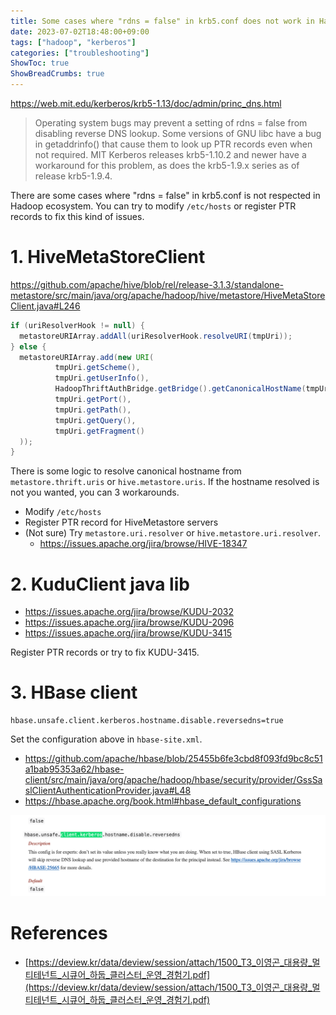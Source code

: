 ```yaml
---
title: Some cases where "rdns = false" in krb5.conf does not work in Hadoop ecosystem
date: 2023-07-02T18:48:00+09:00
tags: ["hadoop", "kerberos"]
categories: ["troubleshooting"]
ShowToc: true
ShowBreadCrumbs: true
---
```


https://web.mit.edu/kerberos/krb5-1.13/doc/admin/princ_dns.html


> Operating system bugs may prevent a setting of rdns = false from disabling reverse DNS lookup. Some versions of GNU libc have a bug in getaddrinfo() that cause them to look up PTR records even when not required. MIT Kerberos releases krb5-1.10.2 and newer have a workaround for this problem, as does the krb5-1.9.x series as of release krb5-1.9.4.


There are some cases where "rdns = false" in krb5.conf is not respected in Hadoop ecosystem. You can try to modify `/etc/hosts` or register PTR records to fix this kind of issues.

# 1. HiveMetaStoreClient

https://github.com/apache/hive/blob/rel/release-3.1.3/standalone-metastore/src/main/java/org/apache/hadoop/hive/metastore/HiveMetaStoreClient.java#L246

```java
if (uriResolverHook != null) {
  metastoreURIArray.addAll(uriResolverHook.resolveURI(tmpUri));
} else {
  metastoreURIArray.add(new URI(
          tmpUri.getScheme(),
          tmpUri.getUserInfo(),
          HadoopThriftAuthBridge.getBridge().getCanonicalHostName(tmpUri.getHost()),
          tmpUri.getPort(),
          tmpUri.getPath(),
          tmpUri.getQuery(),
          tmpUri.getFragment()
  ));
}
```

There is some logic to resolve canonical hostname from `metastore.thrift.uris` or `hive.metastore.uris`. If the hostname resolved is not you wanted, you can 3 workarounds.

- Modify `/etc/hosts`
- Register PTR record for HiveMetastore servers
- (Not sure) Try `metastore.uri.resolver` or `hive.metastore.uri.resolver`.
  - https://issues.apache.org/jira/browse/HIVE-18347



# 2. KuduClient java lib

- https://issues.apache.org/jira/browse/KUDU-2032
- https://issues.apache.org/jira/browse/KUDU-2096
- https://issues.apache.org/jira/browse/KUDU-3415

Register PTR records or try to fix KUDU-3415.


# 3. HBase client

```
hbase.unsafe.client.kerberos.hostname.disable.reversedns=true
```

Set the configuration above in `hbase-site.xml`.

- https://github.com/apache/hbase/blob/25455b6fe3cbd8f093fd9bc8c51a1bab95353a62/hbase-client/src/main/java/org/apache/hadoop/hbase/security/provider/GssSaslClientAuthenticationProvider.java#L48
- https://hbase.apache.org/book.html#hbase_default_configurations

![hbase_reversedns](images/computer-science/hadoop/hbase_reversedns.png)


# References

- [https://deview.kr/data/deview/session/attach/1500_T3_이영곤_대용량_멀티테넌트_시큐어_하둡_클러스터_운영_경험기.pdf](https://deview.kr/data/deview/session/attach/1500_T3_이영곤_대용량_멀티테넌트_시큐어_하둡_클러스터_운영_경험기.pdf)

